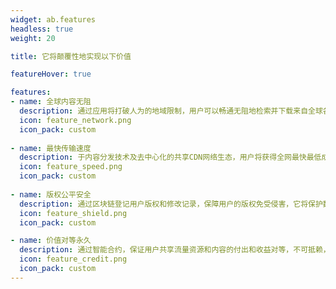 ```yaml
---
widget: ab.features
headless: true
weight: 20

title: 它将颠覆性地实现以下价值

featureHover: true

features:
- name: 全球内容无阻
  description: 通过应用将打破人为的地域限制，用户可以畅通无阻地检索并下载来自全球各地的数字内容
  icon: feature_network.png
  icon_pack: custom
  
- name: 最快传输速度
  description: 于内容分发技术及去中心化的共享CDN网络生态，用户将获得全网最快最低成本的内容传输体验
  icon: feature_speed.png
  icon_pack: custom
  
- name: 版权公平安全
  description: 通过区块链登记用户版权和修改记录，保障用户的版权免受侵害，它将保护数以亿计的内容兑换更高的价值
  icon: feature_shield.png
  icon_pack: custom

- name: 价值对等永久
  description: 通过智能合约，保证用户共享流量资源和内容的付出和收益对等，不可抵赖，且具有最大程度的保存概率
  icon: feature_credit.png
  icon_pack: custom
---
```

